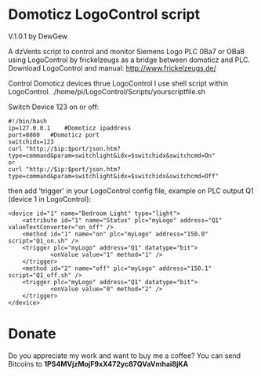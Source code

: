 # Domoticz LogoControl script 

V.1.0.1 by DewGew

A dzVents script to control and monitor Siemens Logo PLC 0Ba7 or OBa8 using 
LogoControl by frickelzeugs as a bridge between domoticz and PLC.
Download LogoControl and manual: http://www.frickelzeugs.de/
	
Control Domoticz devices thrue LogoControl I use shell script within LogoControl.
./home/pi/LogoControl/Scripts/yourscriptfile.sh

Switch Device 123 on or off:

	#!/bin/bash
	ip=127.0.0.1 	#Domoticz ipaddress
	port=8080	#Domoticz port
	switchidx=123
	curl "http://$ip:$port/json.htm?type=command&param=switchlight&idx=$switchidx&switchcmd=On"
	or
	curl "http://$ip:$port/json.htm?type=command&param=switchlight&idx=$switchidx&switchcmd=Off"
	 
then add 'trigger' in your LogoControl config file, example on PLC output Q1 (device 1 in LogoControl):
	
	<device id="1" name="Bedroom Light" type="light">
		<attribute id="1" name="Status" plc="myLogo" address="Q1" valueTextConverter="on_off" />
		<method id="1" name="on" plc="myLogo" address="150.0" script="Q1_on.sh" />
		<trigger plc="myLogo" address="Q1" datatype="bit">
        		<onValue value="1" method="1" />
   		</trigger>														  
		<method id="2" name="off" plc="myLogo" address="150.1" script="Q1_off.sh" />
		<trigger plc="myLogo" address="Q1" datatype="bit">
    			<onValue value="0" method="2" />
   		</trigger>	
	</device>

# Donate
Do you appreciate my work and want to buy me a coffee? You can send Bitcoins to <b>1PS4MVjzMojF9xX472yc87QVaVmhai8jKA</b>
